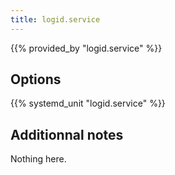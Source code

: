 ```yaml
---
title: logid.service
---
```


{{% provided_by "logid.service" %}}

## Options

{{% systemd_unit "logid.service" %}}

## Additionnal notes

Nothing here.